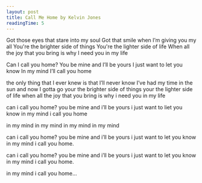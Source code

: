 ```yaml
---
layout: post
title: Call Me Home by Kelvin Jones
readingTime: 5
---
```

Got those eyes that stare into my soul
Got that smile when I’m giving you my all
You're the brighter side of things
You're the lighter side of life
When all the joy that you bring is why I need you in my life

Can I call you home?
You be mine and I’ll be yours
I just want to let you know
In my mind I’ll call you home

the only thing that I ever knew is that I’ll never know
I’ve had my time in the sun and now I gotta go
your the brighter side of things
your the lighter side of life
when all the joy that you bring is why i need you in my life

can i call you home?
you be mine and i’ll be yours
i just want to liet you know
in my mind i call you home

in my mind
in my mind
in my mind
in my mind

can i call you home?
you be mine and i’ll be yours
i just want to let you know
in my mind i call you home.

can i call you home?
you be mine and i’ll be yours
i just want to let you know
in my mind i call you home.

in my mind i call you home…